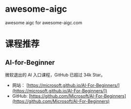 # awesome-aigc
awesome aigc for awesome-aigc.com

# 课程推荐

## AI-for-Beginner
微软退出的 AI 入口课程，GitHub 已超过 34k Star。
- 网站： [https://microsoft.github.io/AI-For-Beginners/](https://microsoft.github.io/AI-For-Beginners/])
- GitHub: [https://github.com/Microsoft/AI-For-Beginners](https://github.com/Microsoft/AI-For-Beginners)
